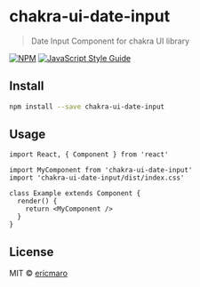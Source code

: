 # chakra-ui-date-input

> Date Input Component for chakra UI library

[![NPM](https://img.shields.io/npm/v/chakra-ui-date-input.svg)](https://www.npmjs.com/package/chakra-ui-date-input) [![JavaScript Style Guide](https://img.shields.io/badge/code_style-standard-brightgreen.svg)](https://standardjs.com)

## Install

```bash
npm install --save chakra-ui-date-input
```

## Usage

```tsx
import React, { Component } from 'react'

import MyComponent from 'chakra-ui-date-input'
import 'chakra-ui-date-input/dist/index.css'

class Example extends Component {
  render() {
    return <MyComponent />
  }
}
```

## License

MIT © [ericmaro](https://github.com/ericmaro)
